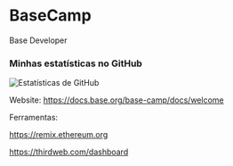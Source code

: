 # BaseCamp
Base Developer

### Minhas estatísticas no GitHub

![Estatísticas de GitHub](https://github-readme-stats.vercel.app/api?username=JulioCesarXY&show_icons=true&theme=radical)

Website:
https://docs.base.org/base-camp/docs/welcome

Ferramentas:

https://remix.ethereum.org

https://thirdweb.com/dashboard